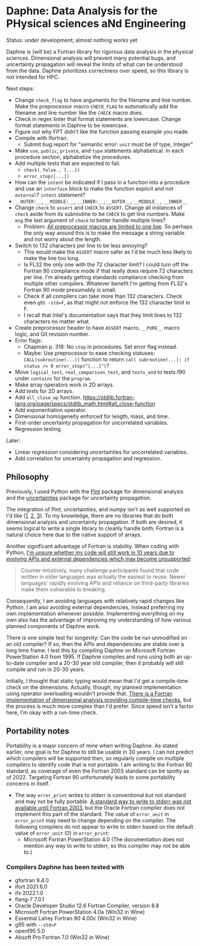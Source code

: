 # Daphne: Data Analysis for the PHysical sciences aNd Engineering

Status: under development; almost nothing works yet

Daphne is (will be) a Fortran library for rigorous data analysis in the physical sciences. Dimensional analysis will prevent many potential bugs, and uncertainty propagation will reveal the limits of what can be understood from the data. Daphne prioritizes correctness over speed, so this library is not intended for HPC.

Next steps:

- Change `check_flag` to have arguments for the filename and line number. Make the preprocessor macro `CHECK_FLAG` to automatically add the filename and line number like the `CHECK` macro does.
- Check in regex linter that format statements are lowercase. Change format statements in Daphne to be lowercase.
- Figure out why FPT didn't like the function passing example you made.
- Compile with lfortran.
    - Submit bug report for "semantic error: `unit` must be of type, Integer"
- Make `use`, `public`, `private`, and `type` statements alphabetical. In each procedure section, alphabetize the procedures.
- Add multiple tests that are expected to fail.
    - `check(.false., [...])`
    - `error_stop([...])`
- How can the `intent` be indicated if I pass in a function into a procedure and use an `interface` block to make the function explicit and not `external`? `intent` statement?
- `__OUTER:__`, `__MIDDLE:__`, `__INNER:__`, `__OUTER__`, `__MIDDLE__`, `__INNER__`
- Change `check` to `assert` and `CHECK` to `ASSERT`. Change all instances of `check` aside from its subroutine to be `CHECK` to get line numbers. Make `msg` the last argument of `check` to better handle multiple lines?
    - Problem: [All preprocessor macros are limited to one line](https://gcc.gnu.org/onlinedocs/cpp/Newlines-in-Arguments.html). So perhaps the only way around this is to make the message a string variable and not worry about the length.
- Switch to 132 characters per line to be less annoying?
    - This would make the `ASSERT` macro safer as I'd be much less likely to make the line too long.
    - Is FL32 the only one with the 72 character limit? I could turn off the Fortran 90 compliance mode if that really does require 72 characters per line. I'm already getting standards compliance checking from multiple other compilers. Whatever benefit I'm getting from FL32's Fortran 90 mode presumably is small.
    - Check if all compilers can take more than 132 characters. Check even `g95 -std=F`, as that might not enforce the 132 character limit in F.
    - I recall that Intel's documentation says that they limit lines to 132 characters no matter what.
- Create preprocessor header to have `ASSERT` macro, `__PURE__` macro logic, and Git revision number.
- Error flags:
    - Chapman p. 318: No `stop` in procedures. Set error flag instead.
    - Maybe: Use preprocessor to ease checking statuses: `CALL(subroutine(...))` function to return `call subroutine(...); if status /= 0 error_stop("[...]")`?
- Move `logical_test`, `real_comparison_test`, and `tests_end` to tests.f90 under `contains` for the `program`.
- Make array operators work in 2D arrays.
- Add tests for 2D arrays.
- Add `all_close_wp` function. <https://stdlib.fortran-lang.org/page/specs/stdlib_math.html#all_close-function>
- Add exponentiation operator.
- Dimensional homogeneity enforced for length, mass, and time.
- First-order uncertainty propagation for uncorrelated variables.
- Regression testing

Later:

- Linear regression considering uncertainties for uncorrelated variables.
- Add correlation for uncertainty propagation and regression.

## Philosophy

Previously, I used Python with the [Pint](https://github.com/hgrecco/pint) package for dimensional analysis and the [uncertainties](https://github.com/lebigot/uncertainties) package for uncertainty propagation.

The integration of Pint, uncertainties, and numpy isn't as well supported as I'd like ([1](https://github.com/hgrecco/pint/issues/918), [2](https://github.com/xarray-contrib/pint-xarray/issues/3), [3](https://github.com/lebigot/uncertainties/issues/86)). To my knowledge, there are no libraries that do both dimensional analysis and uncertainty propagation. If both are desired, it seems logical to write a single library to cleanly handle both. Fortran is a natural choice here due to the native support of arrays.

Another significant advantage of Fortran is stability. When coding with Python, [I'm unsure whether my code will still work in 10 years due to evolving APIs and external dependencies which may become unsupported](https://www.nature.com/articles/d41586-020-02462-7):

> Counter-intuitively, many challenge participants found that code written in older languages was actually the easiest to reuse. Newer languages’ rapidly evolving APIs and reliance on third-party libraries make them vulnerable to breaking.

Consequently, I am avoiding languages with relatively rapid changes like Python. I am also avoiding external dependencies, instead preferring my own implementation whenever possible. Implementing everything on my own also has the advantage of improving my understanding of how various planned components of Daphne work.

There is one simple test for longevity: Can the code be run unmodified on an old compiler? If so, then the APIs and dependencies are stable over a long time frame. I test this by compiling Daphne on Microsoft Fortran PowerStation 4.0 from 1995. If Daphne compiles and runs using both an up-to-date compiler and a 20-30 year old compiler, then it probably will still compile and run in 20-30 years.

Initially, I thought that static typing would mean that I'd get a compile-time check on the dimensions. Actually, though, my planned implementation using operator overloading wouldn't provide that. [There is a Fortran implementation of dimensional analysis providing compile-time checks](https://gitlab.com/everythingfunctional/quaff), but the process is much more complex than I'd prefer. Since speed isn't a factor here, I'm okay with a run-time check.

## Portability notes

Portability is a major concern of mine when writing Daphne. As stated earlier, one goal is for Daphne to still be usable in 30 years. I can not predict which compilers will be supported then, so regularly compile on multiple compilers to identify code that is not portable. I am writing to the Fortran 90 standard, as coverage of even the Fortran 2003 standard can be spotty as of 2022. Targeting Fortran 90 unfortunately leads to some portability concerns in itself.

- The way `error_print` writes to stderr is conventional but not standard and may not be fully portable. [A standard way to write to stderr was not available until Fortran 2003](https://stackoverflow.com/a/8508757/1124489), but the Oracle Fortran compiler does not implement this part of the standard. The value of `error_unit` in `error_print` may need to change depending on the compiler. The following compilers do not appear to write to stderr based on the default value of `error_unit` (0) in `error_print`:
    - Microsoft Fortran PowerStation 4.0 (The documentation does not mention any way to write to stderr, so this compiler may not be able to.)

### Compilers Daphne has been tested with

- gfortran 9.4.0
- ifort 2021.6.0
- ifx 2022.1.0
- flang-7 7.0.1
- Oracle Developer Studio 12.6 Fortran Compiler, version 8.8
- Microsoft Fortran PowerStation 4.0a (Win32 in Wine)
- Essential Lahey Fortran 90 4.00c (Win32 in Wine)
- g95 with `--std=F`
- openf95 5.0
- Absoft Pro Fortran 7.0 (Win32 in Wine)
